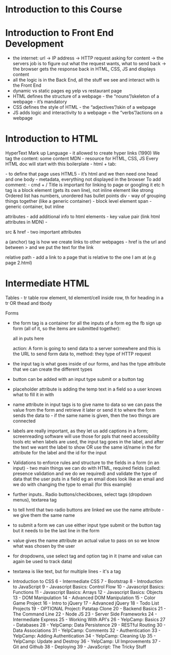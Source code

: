 # Introduction to this Course

# Introduction to Front End Development
 - the internet: url -> IP address -> HTTP request asking for content -> the servers job is to figure out what the request wants, what to send back -> the browser gets the response back in HTML, CSS, JS and displays content
- all the logic is in the Back End, all the stuff we see and interact with is the Front End
- dynamic vs static pages eg yelp vs restaurant page
- HTML defines the structure of a webpage - the “nouns”/skeleton of a webpage - it’s mandatory
- CSS defines the style of HTML - the “adjectives”/skin of a webpage
- JS adds logic and interactivity to a webpage = the “verbs”/actions on a webpage

# Introduction to HTML
HyperText Mark up Language - it allowed to create hyper links (1990)
We tag the content: <tagName> some content </tagName>
MDN - resource for HTML, CSS, JS
Every HTML doc will start with this boilerplate - html + tab:
<!DOCTYPE html> - to define that page uses HTML5
<html> - it’s html and we then need one head and one body
<head> - metadata, everything not displayed in the browser
	<title></title>
</head>
<body>

</body>
</html>
To add comment: <!-- text --> - cmd + /
Title is important for linking to page or googling it etc
h tag is a block element (gets its own line), not inline element like strong
Ordered list has numbers, unordered has bullet points
div - way of grouping things together (like a generic container) - block level element
span - generic container, but inline

attributes - add additional info to html elements - key value pair (link html attributes in MDN) - <tag attributename = "value"></tag>

src & href - two important attributes

a (anchor) tag is how we create links to other webpages - href is the url and between > and </a> we put the text for the link

relative path - add a link to a page that is relative to the one I am at (e.g page 2.html)


# Intermediate HTML
Tables - tr table row element, td element/cell inside row, th for heading in a tr OR thead and tbody

Forms
- the form tag is a container for all the inputs of a form eg the fb sign up form (all of it, so the items are submitted together): <form action = "/my-form-submitting-page" method="post"> all in puts here </form>
action: A form is going to send data to a server somewhere and this is the URL to send form data to, method: they type of HTTP request
- the input tag is what goes inside of our forms, and has the type attribute that we can create the different types
- button can be added with an input type submit or a button tag
- placeholder attribute is adding the temp text in a field so a user knows what to fill it in with
- name attribute in input tags is to give name to data so we can pass the value from the form and retrieve it later or send it to where the form sends the data to - if the same name is given, then the two things are connected
- labels are really important, as they let us add captions in a form; screenreading software will use those for ppls that need accessibility tools etc
when labels are used, the input tag goes in the label, and after the text we want the label to show OR use the same id/name in the for attribute for the label and the id for the input
- Validations to enforce rules and structure to the fields in a form (in an input) - two main things we can do with HTML, required fields (called: presence validation and we do we required) and validate the type of data that the user puts in a field eg an email does look like an email and we do with changing the type to email (for this example)
- further inputs.. Radio buttons/checkboxes, select tags (dropdown menus), textarea tag
- to tell hmtl that two radio buttons are linked we use the name attribute - we give them the same name
- to submit a form we can use either input type submit or the button tag but it needs to be the last line in the form
- value gives the name attribute an actual value to pass on so we know what was chosen by the user
- for dropdowns, use select tag and option tag in it (name and value can again be used to track data)
- textarea is like text, but for multiple lines - it's a tag 











 - Introduction to CSS 6 - Intermediate CSS 7 - Bootstrap 8 - Introduction to JavaScript 9 - Javascript Basics: Control Flow 10 - Javascript Basics: Functions 11 - Javascript Basics: Arrays 12 - Javascript Basics: Objects 13 - DOM Manipulation 14 - Advanced DOM Manipulation 15 - Color Game Project 16 - Intro to jQuery 17 - Advanced jQuery 18 - Todo List Projects 19 - OPTIONAL Project: Patatap Clone 20 - Backend Basics 21 - The Command Line 22 - Node JS 23 - Server Side Frameworks 24 - Intermediate Express 25 - Working With API's 26 - YelpCamp: Basics 27 - Databases 28 - YelpCamp: Data Persistence 29 - RESTful Routing 30 - Data Associations 31 - YelpCamp: Comments 32 - Authentication 33 - YelpCamp: Adding Authentication 34 - YelpCamp: Cleaning Up 35 - YelpCamp: Update and Destroy 36 - YelpCamp: UI Improvements
37 - Git and Github 38 - Deploying 39 - JavaScript: The Tricky Stuff
